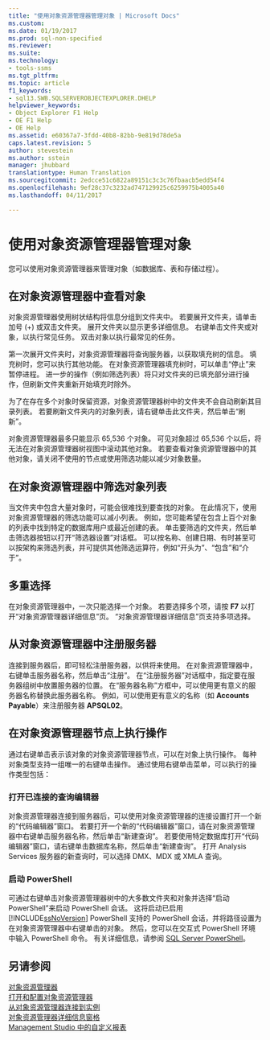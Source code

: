 ```yaml
---
title: "使用对象资源管理器管理对象 | Microsoft Docs"
ms.custom: 
ms.date: 01/19/2017
ms.prod: sql-non-specified
ms.reviewer: 
ms.suite: 
ms.technology:
- tools-ssms
ms.tgt_pltfrm: 
ms.topic: article
f1_keywords:
- sql13.SWB.SQLSERVEROBJECTEXPLORER.DHELP
helpviewer_keywords:
- Object Explorer F1 Help
- OE F1 Help
- OE Help
ms.assetid: e60367a7-3fdd-40b8-82bb-9e819d78de5a
caps.latest.revision: 5
author: stevestein
ms.author: sstein
manager: jhubbard
translationtype: Human Translation
ms.sourcegitcommit: 2edcce51c6822a89151c3c3c76fbaacb5edd54f4
ms.openlocfilehash: 9ef28c37c3232ad747129925c6259975b4005a40
ms.lasthandoff: 04/11/2017

---
```

# <a name="manage-objects-by-using-object-explorer"></a>使用对象资源管理器管理对象
您可以使用对象资源管理器来管理对象（如数据库、表和存储过程）。  
  
## <a name="viewing-objects-in-object-explorer"></a>在对象资源管理器中查看对象  
对象资源管理器使用树状结构将信息分组到文件夹中。 若要展开文件夹，请单击加号 (+) 或双击文件夹。 展开文件夹以显示更多详细信息。 右键单击文件夹或对象，以执行常见任务。 双击对象以执行最常见的任务。  
  
第一次展开文件夹时，对象资源管理器将查询服务器，以获取填充树的信息。 填充树时，您可以执行其他功能。 在对象资源管理器填充树时，可以单击“停止”来暂停进程。 进一步的操作（例如筛选列表）将只对文件夹的已填充部分进行操作，但刷新文件夹重新开始填充时除外。  
  
为了在存在多个对象时保留资源，对象资源管理器树中的文件夹不会自动刷新其目录列表。 若要刷新文件夹内的对象列表，请右键单击此文件夹，然后单击“刷新”。  
  
对象资源管理器最多只能显示 65,536 个对象。 可见对象超过 65,536 个以后，将无法在对象资源管理器树视图中滚动其他对象。 若要查看对象资源管理器中的其他对象，请关闭不使用的节点或使用筛选功能以减少对象数量。  
  
## <a name="filtering-the-list-of-objects-in-object-explorer"></a>在对象资源管理器中筛选对象列表  
当文件夹中包含大量对象时，可能会很难找到要查找的对象。 在此情况下，使用对象资源管理器的筛选功能可以减小列表。 例如，您可能希望在包含上百个对象的列表中找到特定的数据库用户或最近创建的表。 单击要筛选的文件夹，然后单击筛选器按钮以打开“筛选器设置”对话框。 可以按名称、创建日期、有时甚至可以按架构来筛选列表，并可提供其他筛选运算符，例如“开头为”、“包含”和“介于”。  
  
## <a name="multi-select"></a>多重选择  
在对象资源管理器中，一次只能选择一个对象。 若要选择多个项，请按 **F7** 以打开“对象资源管理器详细信息”页。 “对象资源管理器详细信息”页支持多项选择。  
  
## <a name="register-a-server-from-object-explorer"></a>从对象资源管理器中注册服务器  
连接到服务器后，即可轻松注册服务器，以供将来使用。 在对象资源管理器中，右键单击服务器名称，然后单击“注册”。 在“注册服务器”对话框中，指定要在服务器组树中放置服务器的位置。 在“服务器名称”方框中，可以使用更有意义的服务器名称替换此服务器名称。 例如，可以使用更有意义的名称（如 **Accounts Payable**）来注册服务器 **APSQL02**。  
  
## <a name="performing-actions-on-object-explorer-nodes"></a>在对象资源管理器节点上执行操作  
通过右键单击表示该对象的对象资源管理器节点，可以在对象上执行操作。 每种对象类型支持一组唯一的右键单击操作。 通过使用右键单击菜单，可以执行的操作类型包括：  
  
### <a name="open-a-connected-query-editor"></a>打开已连接的查询编辑器  
对象资源管理器连接到服务器后，可以使用对象资源管理器的连接设置打开一个新的“代码编辑器”窗口。 若要打开一个新的“代码编辑器”窗口，请在对象资源管理器中右键单击服务器名称，然后单击“新建查询”。 若要使用特定数据库打开“代码编辑器”窗口，请右键单击数据库名称，然后单击“新建查询”。 打开 Analysis Services 服务器的新查询时，可以选择 DMX、MDX 或 XMLA 查询。  
  
### <a name="start-powershell"></a>启动 PowerShell  
可通过右键单击对象资源管理器树中的大多数文件夹和对象并选择“启动 PowerShell”来启动 PowerShell 会话。 这将启动已启用 [!INCLUDE[ssNoVersion](../../includes/ssnoversion_md.md)] PowerShell 支持的 PowerShell 会话，并将路径设置为在对象资源管理器中右键单击的对象。 然后，您可以在交互式 PowerShell 环境中输入 PowerShell 命令。 有关详细信息，请参阅 [SQL Server PowerShell](http://msdn.microsoft.com/en-us/89b70725-bbe7-4ffe-a27d-2a40005a97e7)。  
  
## <a name="see-also"></a>另请参阅  
[对象资源管理器](../../ssms/object/object-explorer.md)  
[打开和配置对象资源管理器](../../ssms/object/open-and-configure-object-explorer.md)  
[从对象资源管理器连接到实例](../../ssms/object/connect-to-an-instance-from-object-explorer.md)  
[对象资源管理器详细信息窗格](../../ssms/object/object-explorer-details-pane.md)  
[Management Studio 中的自定义报表](../../ssms/object/custom-reports-in-management-studio.md)  
  

